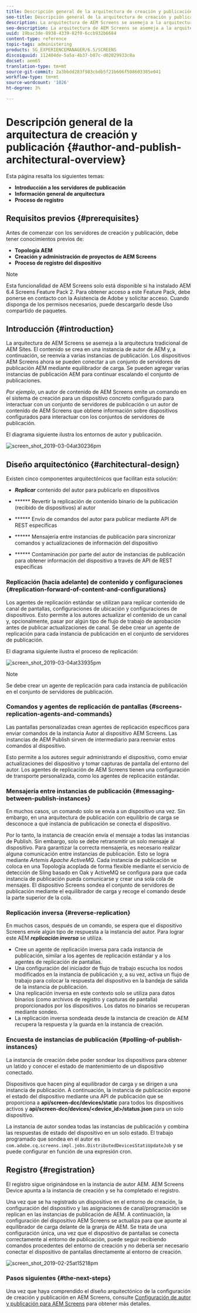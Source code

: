 ```yaml
---
title: Descripción general de la arquitectura de creación y publicación
seo-title: Descripción general de la arquitectura de creación y publicación
description: La arquitectura de AEM Screens se asemeja a la arquitectura tradicional de AEM Sites. El contenido se crea en una instancia de autor de AEM y, a continuación, se reenvía a varias instancias de publicación. Siga esta página para obtener más información sobre cómo crear y publicar información general de la arquitectura.
seo-description: La arquitectura de AEM Screens se asemeja a la arquitectura tradicional de AEM Sites. El contenido se crea en una instancia de autor de AEM y, a continuación, se reenvía a varias instancias de publicación. Siga esta página para obtener más información sobre cómo crear y publicar información general de la arquitectura.
uuid: 19bac3de-8938-4339-82f0-6ccb932b6684
content-type: reference
topic-tags: administering
products: SG_EXPERIENCEMANAGER/6.5/SCREENS
discoiquuid: 112404de-5a5a-4b37-b87c-d02029933c8a
docset: aem65
translation-type: tm+mt
source-git-commit: 2a3bbdd283f983cbdb5f21b606f508603385e041
workflow-type: tm+mt
source-wordcount: '1026'
ht-degree: 3%

---
```



# Descripción general de la arquitectura de creación y publicación {#author-and-publish-architectural-overview}

Esta página resalta los siguientes temas:

* **Introducción a los servidores de publicación**
* **Información general de arquitectura**
* **Proceso de registro**

## Requisitos previos {#prerequisites}

Antes de comenzar con los servidores de creación y publicación, debe tener conocimientos previos de:

* **Topología AEM**
* **Creación y administración de proyectos de AEM Screens**
* **Proceso de registro del dispositivo**

>[!NOTE]
>
>Esta funcionalidad de AEM Screens solo está disponible si ha instalado AEM 6.4 Screens Feature Pack 2. Para obtener acceso a este Feature Pack, debe ponerse en contacto con la Asistencia de Adobe y solicitar acceso. Cuando disponga de los permisos necesarios, puede descargarlo desde Uso compartido de paquetes.

## Introducción {#introduction}

La arquitectura de AEM Screens se asemeja a la arquitectura tradicional de AEM Sites. El contenido se crea en una instancia de autor de AEM y, a continuación, se reenvía a varias instancias de publicación. Los dispositivos AEM Screens ahora se pueden conectar a un conjunto de servidores de publicación AEM mediante equilibrador de carga. Se pueden agregar varias instancias de publicación AEM para continuar escalando el conjunto de publicaciones.

*Por ejemplo*, un autor de contenido de AEM Screens emite un comando en el sistema de creación para un dispositivo concreto configurado para interactuar con un conjunto de servidores de publicación o un autor de contenido de AEM Screens que obtiene información sobre dispositivos configurados para interactuar con los conjuntos de servidores de publicación.

El diagrama siguiente ilustra los entornos de autor y publicación.

![screen_shot_2019-03-04at30236pm](assets/screen_shot_2019-03-04at30236pm.png)

## Diseño arquitectónico {#architectural-design}

Existen cinco componentes arquitectónicos que facilitan esta solución:

* ***Replicar*** contenido del autor para publicarlo en dispositivos

* ****** Revertir la replicación de contenido binario de la publicación (recibido de dispositivos) al autor
* ****** Envío de comandos del autor para publicar mediante API de REST específicas
* ****** Mensajería entre instancias de publicación para sincronizar comandos y actualizaciones de información del dispositivo
* ****** Contaminación por parte del autor de instancias de publicación para obtener información del dispositivo a través de API de REST específicas

### Replicación (hacia adelante) de contenido y configuraciones {#replication-forward-of-content-and-configurations}

Los agentes de replicación estándar se utilizan para replicar contenido de canal de pantallas, configuraciones de ubicación y configuraciones de dispositivos. Esto permite a los autores actualizar el contenido de un canal y, opcionalmente, pasar por algún tipo de flujo de trabajo de aprobación antes de publicar actualizaciones de canal. Se debe crear un agente de replicación para cada instancia de publicación en el conjunto de servidores de publicación.

El diagrama siguiente ilustra el proceso de replicación:

![screen_shot_2019-03-04at33935pm](assets/screen_shot_2019-03-04at33935pm.png)

>[!NOTE]
>
>Se debe crear un agente de replicación para cada instancia de publicación en el conjunto de servidores de publicación.

### Comandos y agentes de replicación de pantallas {#screens-replication-agents-and-commands}

Las pantallas personalizadas crean agentes de replicación específicos para enviar comandos de la instancia Autor al dispositivo AEM Screens. Las instancias de AEM Publish sirven de intermediario para reenviar estos comandos al dispositivo.

Esto permite a los autores seguir administrando el dispositivo, como enviar actualizaciones del dispositivo y tomar capturas de pantalla del entorno del autor. Los agentes de replicación de AEM Screens tienen una configuración de transporte personalizada, como los agentes de replicación estándar.

### Mensajería entre instancias de publicación {#messaging-between-publish-instances}

En muchos casos, un comando solo se envía a un dispositivo una vez. Sin embargo, en una arquitectura de publicación con equilibrio de carga se desconoce a qué instancia de publicación se conecta el dispositivo.

Por lo tanto, la instancia de creación envía el mensaje a todas las instancias de Publish. Sin embargo, solo se debe retransmitir un solo mensaje al dispositivo. Para garantizar la correcta mensajería, es necesario realizar alguna comunicación entre instancias de publicación. Esto se logra mediante *Artemis Apache ActiveMQ*. Cada instancia de publicación se coloca en una Topología acoplada de forma flexible mediante el servicio de detección de Sling basado en Oak y ActiveMQ se configura para que cada instancia de publicación pueda comunicarse y crear una sola cola de mensajes. El dispositivo Screens sondea el conjunto de servidores de publicación mediante el equilibrador de carga y recoge el comando desde la parte superior de la cola.

### Replicación inversa {#reverse-replication}

En muchos casos, después de un comando, se espera que el dispositivo Screens envíe algún tipo de respuesta a la instancia del autor. Para lograr este AEM ***replicación inversa*** se utiliza.

* Cree un agente de replicación inversa para cada instancia de publicación, similar a los agentes de replicación estándar y a los agentes de replicación de pantallas.
* Una configuración del iniciador de flujo de trabajo escucha los nodos modificados en la instancia de publicación y, a su vez, activa un flujo de trabajo para colocar la respuesta del dispositivo en la bandeja de salida de la instancia de publicación.
* Una replicación inversa en este contexto solo se utiliza para datos binarios (como archivos de registro y capturas de pantalla) proporcionados por los dispositivos. Los datos no binarios se recuperan mediante sondeo.
* La replicación inversa sondeada desde la instancia de creación de AEM recupera la respuesta y la guarda en la instancia de creación.

### Encuesta de instancias de publicación {#polling-of-publish-instances}

La instancia de creación debe poder sondear los dispositivos para obtener un latido y conocer el estado de mantenimiento de un dispositivo conectado.

Dispositivos que hacen ping al equilibrador de carga y se dirigen a una instancia de publicación. A continuación, la instancia de publicación expone el estado del dispositivo mediante una API de publicación que se proporciona a **api/screen-dcc/devices/static** para todos los dispositivos activos y **api/screen-dcc/devices/&lt;device_id>/status.json** para un solo dispositivo.

La instancia de autor sondea todas las instancias de publicación y combina las respuestas de estado del dispositivo en un solo estado. El trabajo programado que sondea en el autor es `com.adobe.cq.screens.impl.jobs.DistributedDevicesStatiUpdateJob` y se puede configurar en función de una expresión cron.

## Registro {#registration}

El registro sigue originándose en la instancia de autor AEM. AEM Screens Device apunta a la instancia de creación y se ha completado el registro.

Una vez que se ha registrado un dispositivo en el entorno de creación, la configuración del dispositivo y las asignaciones de canal/programación se replican en las instancias de publicación de AEM. A continuación, la configuración del dispositivo AEM Screens se actualiza para que apunte al equilibrador de carga delante de la granja de AEM. Se trata de una configuración única, una vez que el dispositivo de pantallas se conecta correctamente al entorno de publicación, puede seguir recibiendo comandos procedentes del entorno de creación y no debería ser necesario conectar el dispositivo de pantallas directamente al entorno de creación.

![screen_shot_2019-02-25at15218pm](assets/screen_shot_2019-02-25at15218pm.png)

### Pasos siguientes {#the-next-steps}

Una vez que haya comprendido el diseño arquitectónico de la configuración de creación y publicación en AEM Screens, consulte [Configuración de autor y publicación para AEM Screens](author-and-publish.md) para obtener más detalles.
